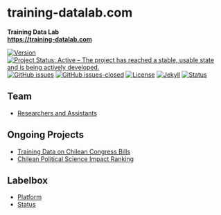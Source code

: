 # training-datalab.com
**Training Data Lab**\
**https://training-datalab.com**

[![Version](https://img.shields.io/badge/version-v1.10.10-blue.svg)](/CHANGELOG.md) [![Project Status: Active – The project has reached a stable, usable state and is being actively developed.](https://www.repostatus.org/badges/latest/active.svg)](STATUS.md) [![GitHub issues](https://img.shields.io/github/issues/training-datalab/training-datalab.com.svg)](https://github.com/training-datalab/training-datalab.com/issues/) [![GitHub issues-closed](https://img.shields.io/github/issues-closed/training-datalab/training-datalab.com.svg)](https://github.com/training-datalab/training-datalab.com/issues?q=is%3Aissue+is%3Aclosed) [![License](https://img.shields.io/badge/license-MIT-black)](LICENSE) [![Jekyll](https://img.shields.io/badge/made%20with-Jekyll-1f425f.svg)](https://jekyllrb.com/) [![Status](https://img.shields.io/website-up-down-green-red/http/training-datalab.com.svg)](https://training-datalab.com)

## Team
- [Researchers and Assistants](https://training-datalab.com/team/)

## Ongoing Projects
- [Training Data on Chilean Congress Bills](https://training-datalab.com/projects/chilean-congress-bills)
- [Chilean Political Science Impact Ranking](https://training-datalab.com/projects/cps-ranking)

## Labelbox
- [Platform](https://app.labelbox.com/)
- [Status](https://status.labelbox.com/)
